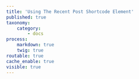 ```yaml
---
title: 'Using The Recent Post Shortcode Element'
published: true
taxonomy:
    category:
        - docs
process:
    markdown: true
    twig: true
routable: true
cache_enable: true
visible: true
---
```

